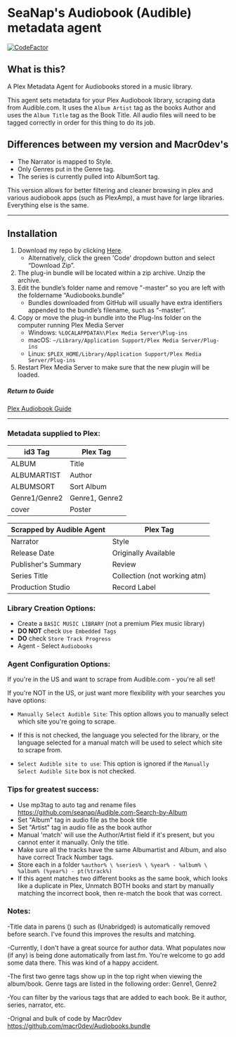 # SeaNap's Audiobook (Audible) metadata agent

[![CodeFactor](https://www.codefactor.io/repository/github/seanap/audiobooks.bundle/badge)](https://www.codefactor.io/repository/github/seanap/audiobooks.bundle)
## What is this?
A Plex Metadata Agent for Audiobooks stored in a music library.

This agent sets metadata for your Plex Audiobook library, scraping data from Audible.com. It uses the `Album Artist` tag as the books Author and uses the `Album Title` tag as the Book Title. All audio files will need to be tagged correctly in order for this thing to do its job.

## Differences between my version and Macr0dev's
* The Narrator is mapped to Style.  
* Only Genres put in the Genre tag.  
* The series is currently pulled into AlbumSort tag.  

This version allows for better filtering and cleaner browsing in plex and various audiobook apps (such as PlexAmp), a must have for large libraries. Everything else is the same.
<!-- blank line -->
----
<!-- blank line -->
## Installation
1. Download my repo by clicking [Here](https://github.com/seanap/Audiobooks.bundle/archive/master.zip).  
   * Alternatively, click the green 'Code' dropdown button and select “Download Zip”.
2. The plug-in bundle will be located within a zip archive. Unzip the archive.
3. Edit the bundle’s folder name and remove "-master" so you are left with the foldername “Audiobooks.bundle”
   * Bundles downloaded from GitHub will usually have extra identifiers appended to the bundle’s filename, such as “-master”.
4. Copy or move the plug-in bundle into the Plug-Ins folder on the computer running Plex Media Server
   * Windows: `%LOCALAPPDATA%\Plex Media Server\Plug-ins`
   * macOS: `~/Library/Application Support/Plex Media Server/Plug-ins`
   * Linux: `$PLEX_HOME/Library/Application Support/Plex Media Server/Plug-ins`
5. Restart Plex Media Server to make sure that the new plugin will be loaded.
##### Return to Guide
[Plex Audiobook Guide](https://github.com/seanap/Plex-Audiobook-Guide#configure-metadata-agent-in-plex)

<!-- blank line -->
----
<!-- blank line -->
### Metadata supplied to Plex:

| id3 Tag       | Plex Tag|
| ------------- | ---------------- |
| ALBUM         | Title            |
| ALBUMARTIST   | Author           |
| ALBUMSORT     | Sort Album       |
| Genre1/Genre2 | Genre1, Genre2   |
| cover         | Poster           |

| Scrapped by Audible Agent | Plex Tag|
| ------------- | ---------------- |
| Narrator      | Style            |
| Release Date  | Originally Available |
| Publisher's Summary | Review     |
| Series Title  | Collection (not working atm) |
| Production Studio | Record Label |


### Library Creation Options:

- Create a `BASIC MUSIC LIBRARY` (not a premium Plex music library)
- **DO NOT** check `Use Embedded Tags`
- **DO** check `Store Track Progress`
- Agent - Select `Audiobooks`


### Agent Configuration Options:

If you're in the US and want to scrape from Audible.com - you're all set!

If you're NOT in the US, or just want more flexibility with your searches you have options:

- `Manually Select Audible Site`: This option allows you to manually select which site you're going to scrape.  
- If this is not checked, the language you selected for the library, or the language selected for a manual match will be used to select which site to scrape from.  

- `Select Audible site to use`: This option is ignored if the `Manually Select Audible Site` box is not checked.  

### Tips for greatest success:

* Use mp3tag to auto tag and rename files https://github.com/seanap/Audible.com-Search-by-Album  
* Set "Album" tag in audio file as the book title  
* Set "Artist" tag in audio file as the book author    
* Manual 'match' will use the Author/Artist field if it's present, but you cannot enter it manually.  Only the title.  
* Make sure all the tracks have the same Albumartist and Album, and also have correct Track Number tags.  
* Store each in a folder `%author% \ %series% \ %year% - %album% \ %album% (%year%) - pt(%track%)`
* If this agent matches two different books as the same book, which looks like a duplicate in Plex, Unmatch BOTH books and start by manually matching the incorrect book, then re-match the book that was correct.

### Notes:

-Title data in parens ()  such as (Unabridged) is automatically removed before search.  I've found this improves the results and matching.

-Currently, I don't have a great source for author data. What populates now (if any) is being done automatically from last.fm. You're welcome to go add some data there. This was kind of a happy accident.

-The first two genre tags show up in the top right when viewing the album/book.  Genre tags are listed in the following order: Genre1, Genre2

-You can filter by the various tags that are added to each book. Be it author, series, narrator, etc.

-Orignal and bulk of code by Macr0dev https://github.com/macr0dev/Audiobooks.bundle
